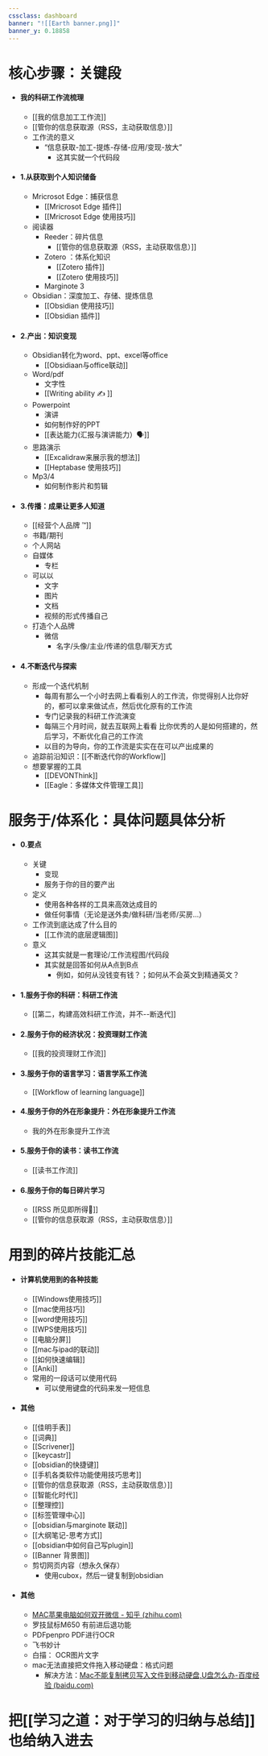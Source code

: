```yaml
---
cssclass: dashboard
banner: "![[Earth banner.png]]"
banner_y: 0.18858
---
```



# 核心步骤：关键段
- #### 我的科研工作流梳理
	- [[我的信息加工工作流]]
	- [[管你的信息获取源（RSS，主动获取信息）]]
	- 工作流的意义
		- “信息获取-加工-提炼-存储-应用/变现-放大”
			- 这其实就一个代码段
- #### 1.从获取到个人知识储备
	- Mricrosot Edge：捕获信息
		- [[Mricrosot Edge 插件]]
		- [[Mricrosot Edge 使用技巧]]
	- 阅读器
		- Reeder：碎片信息
			- [[管你的信息获取源（RSS，主动获取信息）]]
		- Zotero ：体系化知识
			- [[Zotero 插件]]
			- [[Zotero 使用技巧]]
		- Marginote 3
	- Obsidian：深度加工、存储、提炼信息
		- [[Obsidian 使用技巧]]
		- [[Obsidian 插件]]
- #### 2.产出：知识变现
	- Obsidian转化为word、ppt、excel等office
		- [[Obsidiaan与office联动]]
	- Word/pdf
		- 文字性
		- [[Writing ability ✍️ ]]
	- Powerpoint
		- 演讲
		- 如何制作好的PPT
		- [[表达能力(汇报与演讲能力）🗣️]]
	- 思路演示
		- [[Excalidraw来展示我的想法]]
		- [[Heptabase 使用技巧]]
	- Mp3/4
		- 如何制作影片和剪辑
- #### 3.传播：成果让更多人知道
	- [[经营个人品牌 ™️]]
	- 书籍/期刊
	- 个人网站
	- 自媒体
		- 专栏
	- 可以以
		- 文字
		- 图片
		- 文档
		- 视频的形式传播自己
	- 打造个人品牌
		- 微信
			- 名字/头像/主业/传递的信息/聊天方式
- #### 4.不断迭代与探索
	- 形成一个迭代机制
		- 每周有那么一个小时去网上看看别人的工作流，你觉得别人比你好的，都可以拿来做试点，然后优化原有的工作流
		- 专门记录我的科研工作流演变
		- 每隔三个月时间，就去互联网上看看  比你优秀的人是如何搭建的，然后学习，不断优化自己的工作流
		- 以目的为导向，你的工作流是实实在在可以产出成果的
	- 追踪前沿知识：[[不断迭代你的Workflow]]
	- 想要掌握的工具
		- [[DEVONThink]]
		- [[Eagle：多媒体文件管理工具]]
# 服务于/体系化：具体问题具体分析
- #### 0.要点
	- 关键
		- 变现
		- 服务于你的目的要产出
	- 定义
		- 使用各种各样的工具来高效达成目的
		- 做任何事情（无论是送外卖/做科研/当老师/买房...）
	- 工作流到底达成了什么目的
		- [[工作流的底层逻辑图]]
	- 意义
		- 这其实就是一套理论/工作流程图/代码段
		- 其实就是回答如何从A点到B点
			- 例如，如何从没钱变有钱？；如何从不会英文到精通英文？
- #### 1.服务于你的科研：科研工作流
	- [[第二，构建高效科研工作流，并不--断迭代]]
- #### 2.服务于你的经济状况：投资理财工作流
	- [[我的投资理财工作流]]
- #### 3.服务于你的语言学习：语言学系工作流
	- [[Workflow of learning language]]
- #### 4.服务于你的外在形象提升：外在形象提升工作流
	- 我的外在形象提升工作流
- #### 5.服务于你的读书：读书工作流
	- [[读书工作流]]
- #### 6.服务于你的每日碎片学习
	- [[RSS 所见即所得🌿]]
	- [[管你的信息获取源（RSS，主动获取信息）]]
# 用到的碎片技能汇总
- #### 计算机使用到的各种技能
	- [[Windows使用技巧]]
	- [[mac使用技巧]]
	- [[word使用技巧]]
	- [[WPS使用技巧]]
	- [[电脑分屏]]
	- [[mac与ipad的联动]]
	- [[如何快速编辑]]
	- [[Anki]]
	- 常用的一段话可以使用代码
		- 可以使用键盘的代码来发一短信息
- #### 其他
	- [[佳明手表]]
	- [[词典]]
	- [[Scrivener]]
	- [[keycastr]]
	- [[obsidian的快捷键]]
	- [[手机各类软件功能使用技巧思考]]
	- [[管你的信息获取源（RSS，主动获取信息）]]
	- [[智能化时代]]
	- [[整理控]]
	- [[标签管理中心]]
	- [[obsidian与marginote 联动]]
	- [[大纲笔记-思考方式]]
	- [[obsidian中如何自己写plugin]]
	- [[Banner 背景图]]
	- 剪切网页内容（想永久保存）
		- 使用cubox，然后一键复制到obsidian
- #### 其他
	-  [MAC苹果电脑如何双开微信 - 知乎 (zhihu.com)](https://zhuanlan.zhihu.com/p/174434341)
	- 罗技鼠标M650 有前进后退功能
	- PDFpenpro PDF进行OCR
	- 飞书妙计
	- 白描： OCR图片文字
	- mac无法直接把文件拖入移动硬盘：格式问题
		- 解决方法：[Mac不能复制拷贝写入文件到移动硬盘,U盘怎么办-百度经验 (baidu.com)](https://jingyan.baidu.com/article/a3aad71aa1dde7b1fb0096ab.html)

# 把[[学习之道：对于学习的归纳与总结]]也给纳入进去
